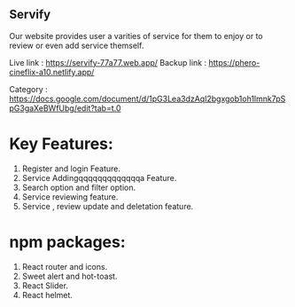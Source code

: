 ## Servify

Our website provides user a varities of service for them to enjoy or to review or even add service themself.

Live link : https://servify-77a77.web.app/
Backup link : https://phero-cineflix-a10.netlify.app/

Category : https://docs.google.com/document/d/1pG3Lea3dzAqI2bgxgob1oh1lmnk7pSpG3gaXeBWfUbg/edit?tab=t.0



#  Key Features:
1. Register and login Feature.
2. Service Addingqqqqqqqqqqqqqa Feature.
3. Search option and filter option.
4. Service reviewing feature.
5. Service , review update and deletation feature.


#  npm packages:
1. React router and icons.
2. Sweet alert and hot-toast.
3. React Slider.
4. React helmet.



